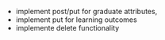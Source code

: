 - implement post/put for graduate attributes, 
- implement put for learning outcomes
- implemente delete functionality